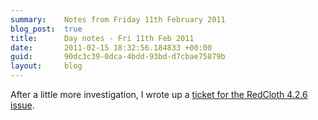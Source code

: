 ```yaml
---
summary:    Notes from Friday 11th February 2011
blog_post:  true
title:      Day notes - Fri 11th Feb 2011
date:       2011-02-15 18:32:56.184833 +00:00
guid:       90dc3c39-0dca-4bdd-93bd-d7cbae75879b
layout:     blog
---
```

After a little more investigation, I wrote up a [ticket for the RedCloth 4.2.6 issue](http://jgarber.lighthouseapp.com/projects/13054-redcloth/tickets/210-redcloth-426-is-broken-on-mac-os-x).
